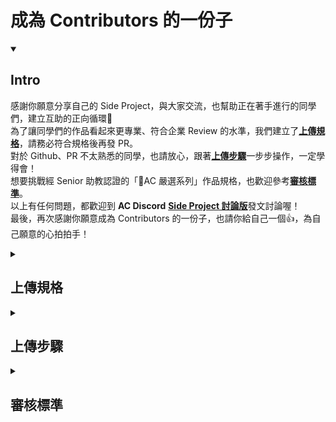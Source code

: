 # 成為 Contributors 的一份子

<details id=0 open>
<summary><h2>Intro</h2></summary>
  
  感謝你願意分享自己的 Side Project，與大家交流，也幫助正在著手進行的同學們，建立互助的正向循環🔄</br>
  為了讓同學們的作品看起來更專業、符合企業 Review 的水準，我們建立了[**上傳規格**](https://github.com/annwangtwn/SideProjects/edit/main/README-update.md#%E4%B8%8A%E5%82%B3%E8%A6%8F%E6%A0%BC)，請務必符合規格後再發 PR。</br>
  對於 Github、PR 不太熟悉的同學，也請放心，跟著[**上傳步驟**](https://github.com/annwangtwn/SideProjects/edit/main/README-update.md#%E4%B8%8A%E5%82%B3%E6%AD%A5%E9%A9%9F)一步步操作，一定學得會！</br>
  想要挑戰經 Senior 助教認證的「💎AC 嚴選系列」作品規格，也歡迎參考[**審核標準**](https://github.com/annwangtwn/SideProjects/edit/main/README-update.md#%E5%AF%A9%E6%A0%B8%E6%A8%99%E6%BA%96)。</br>
  以上有任何問題，都歡迎到 **AC Discord** [**Side Project 討論版**](https://discord.com/channels/925294714217967647/945251914868727858)發文討論喔！</br>
  最後，再次感謝你願意成為 Contributors 的一份子，也請你給自己一個👍，為自己願意的心拍拍手！
  
</details>

<details id=1>
  <summary><h2>上傳規格</h2></summary>
  </details>
  
<details id=2>
  <summary><h2>上傳步驟</h2></summary>
</details>
  
<details id=3>
  <summary><h2>審核標準</h2></summary>
</details>
